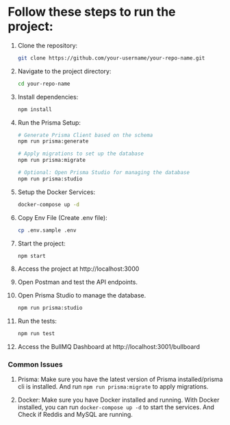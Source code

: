 # Follow these steps to run the project:

1. Clone the repository:
    ```bash
    git clone https://github.com/your-username/your-repo-name.git
    ```

2. Navigate to the project directory:
    ```bash
    cd your-repo-name
    ```

3. Install dependencies:
    ```bash
    npm install
    ```

4. Run the Prisma Setup:
    ```bash
    # Generate Prisma Client based on the schema
    npm run prisma:generate

    # Apply migrations to set up the database
    npm run prisma:migrate

    # Optional: Open Prisma Studio for managing the database
    npm run prisma:studio
    ```

5. Setup the Docker Services:
    ```bash
    docker-compose up -d
    ```

6. Copy Env File (Create .env file):
    ```bash
    cp .env.sample .env
    ```

7. Start the project:
    ```bash
    npm start
    ```

8. Access the project at http://localhost:3000

9. Open Postman and test the API endpoints.

10. Open Prisma Studio to manage the database.
    ```bash
    npm run prisma:studio
    ```

11. Run the tests:
    ```bash
    npm run test
    ```

12. Access the BullMQ Dashboard at http://localhost:3001/bullboard


### Common Issues

1. Prisma: Make sure you have the latest version of Prisma installed/prisma cli is installed. And run `npm run prisma:migrate` to apply migrations.

2. Docker: Make sure you have Docker installed and running. With Docker installed, you can run `docker-compose up -d` to start the services. And Check if Reddis and MySQL are running.